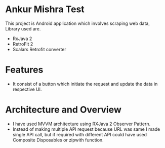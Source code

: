 # Ankur Mishra Test

This project is Android application which involves scraping web data, Library used are.

  - RxJava 2
  - RetroFit 2
  - Scalars Retrofit converter

# Features

  - It consist of a button which initiate the request and update the data in respective UI.


# Architecture and Overview

  - I have used MVVM architecture using RXJava 2 Observer Pattern.
  - Instead of making multiple API request because URL was same I made single API call,
    but if required with different API could have used Composite Disposables or zipwith function.

